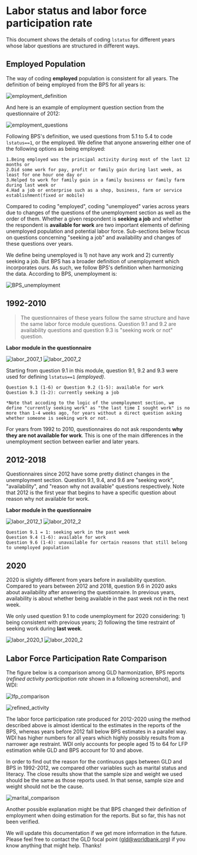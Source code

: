 # Labor status and labor force participation rate

This document shows the details of coding `lstatus` for different years whose labor questions are structured in different ways. 


## Employed Population

The way of coding **employed** population is consistent for all years. The definition of being employed from the BPS for all years is:  

![employment_definition](utilities/employment_definition.png)

And here is an example of employment question section from the questionnaire of 2012: 

![employment_questions](utilities/2012_employed.png)

Following BPS's definition, we used questions from 5.1 to 5.4 to code `lstatus==1`, or the employed. We define that anyone answering either one of the following options as being employed: 
```
1.Being employed was the principal activity during most of the last 12 months or
2.Did some work for pay, profit or family gain during last week, as least for one hour one day or
3.Helped to work for family gain in a family business or family farm during last week or
4.Had a job or enterprise such as a shop, business, farm or service establishment(fixed or mobile)
```


Compared to coding "employed", coding "unemployed" varies across years due to changes of the questions of the unemployment section as well as the order of them. Whether a given respondent is **seeking a job** and whether the respondent is **available for work** are two important elements of defining unemployed population and potential labor force. Sub-sections below focus on questions concerning "seeking a job" and availability and changes of these questions over years.

We define being unemployed is 1) not have any work and 2) currently seeking a job. But BPS has a broader definition of unemployment which incorporates ours. As such, we follow BPS's definition when harmonizing the data. 
According to BPS, unemployment is:

![BPS_unemployment](utilities/unemployment_definition.png)


## 1992-2010
>The questionnaires of these years follow the same structure and have the same labor force module questions. Question 9.1 and 9.2 are availability questions and question 9.3 is "seeking work or not" question.   

**Labor module in the questionnaire**

![labor_2007_1](utilities/2007_labor_1.png)
![labor_2007_2](utilities/2007_labor_2.png)

Starting from question 9.1 in this module, question 9.1, 9.2 and 9.3 were used for defining `lstatus==1` *(employed)*. 
```
Question 9.1 (1-6) or Question 9.2 (1-5): available for work
Question 9.3 (1-2): currently seeking a job 

*Note that accoding to the logic of the unemployment section, we define "currently seeking work" as "the last time I sought work" is no more than 1-4 weeks ago, for years without a direct question asking whether someone is seeking work or not.
```
 
For years from 1992 to 2010, questionnaires do not ask respondents **why they are not available for work**. This is one of the main differences in the unemployment section between earlier and later years.  
 

## 2012-2018

Questionnaires since 2012 have some pretty distinct changes in the unemployment section. Question 9.1, 9.4, and 9.6 are "seeking work", "availability", and "reason why not available" questions respectively. Note that 2012 is the first year that begins to have a specific question about reason why not available for work.  

**Labor module in the questionnaire**

![labor_2012_1](utilities/2012_labor_1.png)
![labor_2012_2](utilities/2012_labor_2.png)

```
Question 9.1 = 1: seeking work in the past week
Question 9.4 (1-6): available for work
Question 9.6 (1-4): unavailable for certain reasons that still belong to unemployed population
```


## 2020

2020 is slightly different from years before in availability question. Compared to years between 2012 and 2018, question 9.6 in 2020 asks about availability after answering the questionnaire. In previous years, availability is about whether being available in the past week not in the next week. 

We only used question 9.1 to code unemployment for 2020 considering: 1) being consistent with previous years; 2) following the time restraint of seeking work during **last week**.

![labor_2020_1](utilities/2020_labor_1.png)
![labor_2020_2](utilities/2020_labor_2.png)


## Labor Force Participation Rate Comparison

The figure below is a comparison among GLD harmonization, BPS reports (*refined activity participation rate* shown in a following screenshot), and WDI:

![lfp_comparison](utilities/LFP_figure.png)

![refined_activity](utilities/refined_activity.png)

The labor force participation rate produced for 2012-2020 using the method described above is almost identical to the estimates in the reports of the BPS, whereas years before 2012 fall below BPS estimates in a parallel way. WDI has higher numbers for all years which highly possibly results from a narrower age restraint. WDI only accounts for people aged 15 to 64 for LFP estimation while GLD and BPS account for 10 and above.

In order to find out the reason for the continuous gaps between GLD and BPS in 1992-2012, we compared other variables such as marital status and literacy. The close results show that the sample size and weight we used should be the same as those reports used. In that sense, sample size and weight should not be the cause.

![marital_comparison](utilities/marital_comparison.png)

Another possible explanation might be that BPS changed their definition of employment when doing estimation for the reports. But so far, this has not been verified. 

We will update this documentation if we get more information in the future. Please feel free to contact the GLD focal point (gld@worldbank.org) if you know anything that might help. Thanks!

